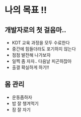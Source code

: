 # 나의 목표 !!

## 개발자로의 첫 걸음마..

* KDT 교육 과정을 모두 수료한다
* 중간에 힘들더라도 포기하지 않는다
* 점점 발전해 나가보자
* 일찍 좀 자자.. 다음날 피곤하잖아
* 출결 확실하게 하기!!

## 몸 관리

* 운동좀하자
* 밥 잘 챙겨먹기
* 잠 잘 자기